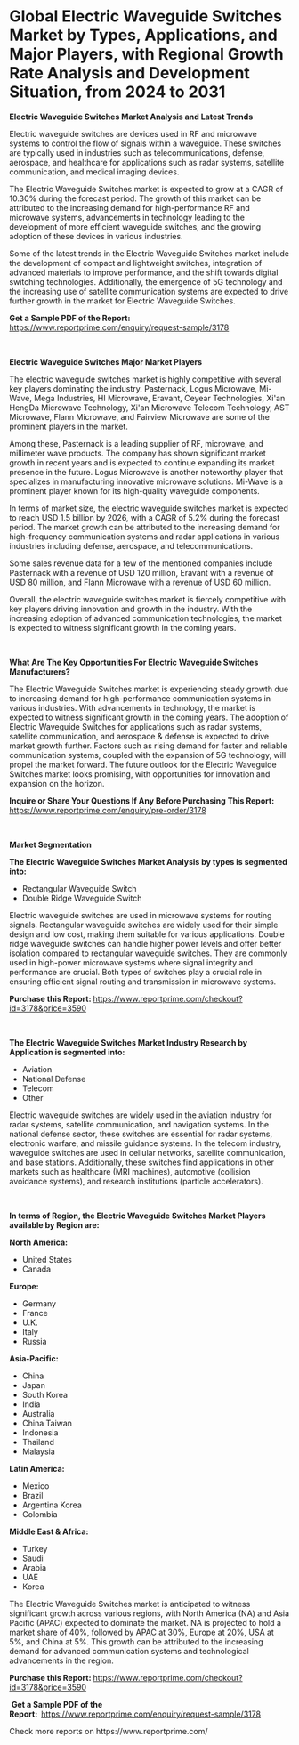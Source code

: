 <p><h1>Global Electric Waveguide Switches Market by Types, Applications, and Major Players, with Regional Growth Rate Analysis and Development Situation, from 2024 to 2031</h1></p><p><strong>Electric Waveguide Switches Market Analysis and Latest Trends</strong></p>
<p><p>Electric waveguide switches are devices used in RF and microwave systems to control the flow of signals within a waveguide. These switches are typically used in industries such as telecommunications, defense, aerospace, and healthcare for applications such as radar systems, satellite communication, and medical imaging devices.</p><p>The Electric Waveguide Switches market is expected to grow at a CAGR of 10.30% during the forecast period. The growth of this market can be attributed to the increasing demand for high-performance RF and microwave systems, advancements in technology leading to the development of more efficient waveguide switches, and the growing adoption of these devices in various industries.</p><p>Some of the latest trends in the Electric Waveguide Switches market include the development of compact and lightweight switches, integration of advanced materials to improve performance, and the shift towards digital switching technologies. Additionally, the emergence of 5G technology and the increasing use of satellite communication systems are expected to drive further growth in the market for Electric Waveguide Switches.</p></p>
<p><strong>Get a Sample PDF of the Report:&nbsp;</strong> <a href="https://www.reportprime.com/enquiry/request-sample/3178">https://www.reportprime.com/enquiry/request-sample/3178</a></p>
<p>&nbsp;</p>
<p><strong>Electric Waveguide Switches Major Market Players</strong></p>
<p><p>The electric waveguide switches market is highly competitive with several key players dominating the industry. Pasternack, Logus Microwave, Mi-Wave, Mega Industries, HI Microwave, Eravant, Ceyear Technologies, Xi'an HengDa Microwave Technology, Xi'an Microwave Telecom Technology, AST Microwave, Flann Microwave, and Fairview Microwave are some of the prominent players in the market.</p><p>Among these, Pasternack is a leading supplier of RF, microwave, and millimeter wave products. The company has shown significant market growth in recent years and is expected to continue expanding its market presence in the future. Logus Microwave is another noteworthy player that specializes in manufacturing innovative microwave solutions. Mi-Wave is a prominent player known for its high-quality waveguide components.</p><p>In terms of market size, the electric waveguide switches market is expected to reach USD 1.5 billion by 2026, with a CAGR of 5.2% during the forecast period. The market growth can be attributed to the increasing demand for high-frequency communication systems and radar applications in various industries including defense, aerospace, and telecommunications.</p><p>Some sales revenue data for a few of the mentioned companies include Pasternack with a revenue of USD 120 million, Eravant with a revenue of USD 80 million, and Flann Microwave with a revenue of USD 60 million.</p><p>Overall, the electric waveguide switches market is fiercely competitive with key players driving innovation and growth in the industry. With the increasing adoption of advanced communication technologies, the market is expected to witness significant growth in the coming years.</p></p>
<p>&nbsp;</p>
<p><strong>What Are The Key Opportunities For Electric Waveguide Switches Manufacturers?</strong></p>
<p><p>The Electric Waveguide Switches market is experiencing steady growth due to increasing demand for high-performance communication systems in various industries. With advancements in technology, the market is expected to witness significant growth in the coming years. The adoption of Electric Waveguide Switches for applications such as radar systems, satellite communication, and aerospace & defense is expected to drive market growth further. Factors such as rising demand for faster and reliable communication systems, coupled with the expansion of 5G technology, will propel the market forward. The future outlook for the Electric Waveguide Switches market looks promising, with opportunities for innovation and expansion on the horizon.</p></p>
<p><strong>Inquire or Share Your Questions If Any Before Purchasing This Report:</strong> <a href="https://www.reportprime.com/enquiry/pre-order/3178">https://www.reportprime.com/enquiry/pre-order/3178</a></p>
<p>&nbsp;</p>
<p><strong>Market Segmentation</strong></p>
<p><strong>The Electric Waveguide Switches Market Analysis by types is segmented into:</strong></p>
<p><ul><li>Rectangular Waveguide Switch</li><li>Double Ridge Waveguide Switch</li></ul></p>
<p><p>Electric waveguide switches are used in microwave systems for routing signals. Rectangular waveguide switches are widely used for their simple design and low cost, making them suitable for various applications. Double ridge waveguide switches can handle higher power levels and offer better isolation compared to rectangular waveguide switches. They are commonly used in high-power microwave systems where signal integrity and performance are crucial. Both types of switches play a crucial role in ensuring efficient signal routing and transmission in microwave systems.</p></p>
<p><strong>Purchase this Report:&nbsp;</strong><a href="https://www.reportprime.com/checkout?id=3178&price=3590">https://www.reportprime.com/checkout?id=3178&price=3590</a></p>
<p>&nbsp;</p>
<p><strong>The Electric Waveguide Switches Market Industry Research by Application is segmented into:</strong></p>
<p><ul><li>Aviation</li><li>National Defense</li><li>Telecom</li><li>Other</li></ul></p>
<p><p>Electric waveguide switches are widely used in the aviation industry for radar systems, satellite communication, and navigation systems. In the national defense sector, these switches are essential for radar systems, electronic warfare, and missile guidance systems. In the telecom industry, waveguide switches are used in cellular networks, satellite communication, and base stations. Additionally, these switches find applications in other markets such as healthcare (MRI machines), automotive (collision avoidance systems), and research institutions (particle accelerators).</p></p>
<p>&nbsp;</p>
<p><strong>In terms of Region, the Electric Waveguide Switches Market Players available by Region are:</strong></p>
<p>
    <p> <strong> North America: </strong>
        <ul>
            <li>United States</li>
            <li>Canada</li>
        </ul>
        </p> 
    <p> <strong> Europe: </strong>
        <ul>
            <li>Germany</li>
            <li>France</li>
            <li>U.K.</li>
            <li>Italy</li>
            <li>Russia</li>
        </ul>
        </p> 
    <p> <strong> Asia-Pacific: </strong>
        <ul>
            <li>China</li>
            <li>Japan</li>
            <li>South Korea</li>
            <li>India</li>
            <li>Australia</li>
            <li>China Taiwan</li>
            <li>Indonesia</li>
            <li>Thailand</li>
            <li>Malaysia</li>
        </ul>
        </p> 
    <p> <strong> Latin America: </strong>
        <ul>
            <li>Mexico</li>
            <li>Brazil</li>
            <li>Argentina Korea</li>
            <li>Colombia</li>
        </ul>
        </p> 
    <p> <strong> Middle East & Africa: </strong>
        <ul>
            <li>Turkey</li>
            <li>Saudi</li>
            <li>Arabia</li>
            <li>UAE</li>
            <li>Korea</li>
        </ul>
    </p>
    </p>
<p><p>The Electric Waveguide Switches market is anticipated to witness significant growth across various regions, with North America (NA) and Asia Pacific (APAC) expected to dominate the market. NA is projected to hold a market share of 40%, followed by APAC at 30%, Europe at 20%, USA at 5%, and China at 5%. This growth can be attributed to the increasing demand for advanced communication systems and technological advancements in the region.</p></p>
<p><strong>Purchase this Report: </strong><a href="https://www.reportprime.com/checkout?id=3178&price=3590">https://www.reportprime.com/checkout?id=3178&price=3590</a></p>
<p>&nbsp;<strong>Get a Sample PDF of the Report:&nbsp;&nbsp;</strong><a href="https://www.reportprime.com/enquiry/request-sample/3178">https://www.reportprime.com/enquiry/request-sample/3178</a></p>
<p><strong></strong></p>
<p>Check more reports on https://www.reportprime.com/</p>